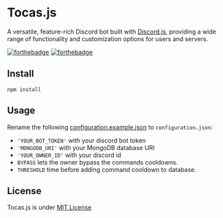 # Tocas.js

A versatile, feature-rich Discord bot built with [Discord.js](https://discord.js.org), providing a wide range of functionality and customization options for users and servers.

[![forthebadge](https://forthebadge.com/images/badges/built-with-love.svg)](https://forthebadge.com)
[![forthebadge](https://forthebadge.com/images/badges/made-with-javascript.svg)](https://forthebadge.com)

## Install

```
npm install
```

## Usage

Rename the following [configuration.example.json](configuration.example.json) to `configuration.json`:
- `'YOUR_BOT_TOKEN'` with your discord bot token
- `'MONGODB_URI'` with your MongoDB database URI
- `'YOUR_OWNER_ID'` with your discord id
- `BYPASS` lets the owner bypass the commands cooldowns.
- `THRESHOLD` time before adding command cooldown to database. 

## License

Tocas.js is under [MIT License](./LICENSE)

```
